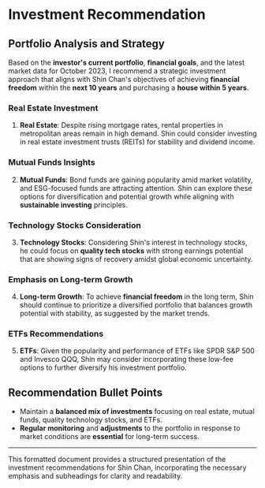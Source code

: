 # Investment Recommendation

## Portfolio Analysis and Strategy

Based on the **investor's current portfolio**, **financial goals**, and the latest market data for October 2023, I recommend a strategic investment approach that aligns with Shin Chan's objectives of achieving **financial freedom** within the **next 10 years** and purchasing a **house within 5 years**.

### Real Estate Investment

1. **Real Estate**: Despite rising mortgage rates, rental properties in metropolitan areas remain in high demand. Shin could consider investing in real estate investment trusts (REITs) for stability and dividend income.

### Mutual Funds Insights

2. **Mutual Funds**: Bond funds are gaining popularity amid market volatility, and ESG-focused funds are attracting attention. Shin can explore these options for diversification and potential growth while aligning with **sustainable investing** principles.

### Technology Stocks Consideration

3. **Technology Stocks**: Considering Shin's interest in technology stocks, he could focus on **quality tech stocks** with strong earnings potential that are showing signs of recovery amidst global economic uncertainty.

### Emphasis on Long-term Growth

4. **Long-term Growth**: To achieve **financial freedom** in the long term, Shin should continue to prioritize a diversified portfolio that balances growth potential with stability, as suggested by the market trends.

### ETFs Recommendations

5. **ETFs**: Given the popularity and performance of ETFs like SPDR S&P 500 and Invesco QQQ, Shin may consider incorporating these low-fee options to further diversify his investment portfolio.

## Recommendation Bullet Points

- Maintain a **balanced mix of investments** focusing on real estate, mutual funds, quality technology stocks, and ETFs.
- **Regular monitoring** and **adjustments** to the portfolio in response to market conditions are **essential** for long-term success.

---
This formatted document provides a structured presentation of the investment recommendations for Shin Chan, incorporating the necessary emphasis and subheadings for clarity and readability.